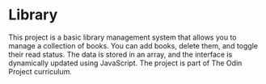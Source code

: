 # Library
This project is a basic library management system that allows you to manage a collection of books. You can add books, delete them, and toggle their read status. The data is stored in an array, and the interface is dynamically updated using JavaScript. The project is part of The Odin Project curriculum.